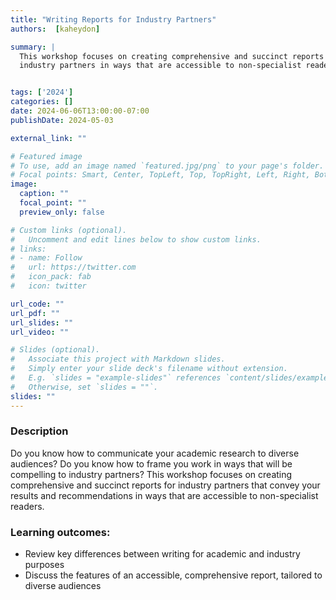 ```yaml
---
title: "Writing Reports for Industry Partners"
authors:  [kaheydon]

summary: | 
  This workshop focuses on creating comprehensive and succinct reports for
  industry partners in ways that are accessible to non-specialist readers.


tags: ['2024']
categories: []
date: 2024-06-06T13:00:00-07:00
publishDate: 2024-05-03

external_link: ""

# Featured image
# To use, add an image named `featured.jpg/png` to your page's folder.
# Focal points: Smart, Center, TopLeft, Top, TopRight, Left, Right, BottomLeft, Bottom, BottomRight.
image:
  caption: ""
  focal_point: ""
  preview_only: false

# Custom links (optional).
#   Uncomment and edit lines below to show custom links.
# links:
# - name: Follow
#   url: https://twitter.com
#   icon_pack: fab
#   icon: twitter

url_code: ""
url_pdf: ""
url_slides: ""
url_video: ""

# Slides (optional).
#   Associate this project with Markdown slides.
#   Simply enter your slide deck's filename without extension.
#   E.g. `slides = "example-slides"` references `content/slides/example-slides.md`.
#   Otherwise, set `slides = ""`.
slides: ""
---
```


### Description
Do you know how to communicate your academic research to diverse audiences? Do
you know how to frame you work in ways that will be compelling to industry
partners? This workshop focuses on creating comprehensive and succinct reports
for industry partners that convey your results and recommendations in ways that
are accessible to non-specialist readers. 

### Learning outcomes:
 * Review key differences between writing for academic and industry
   purposes
 * Discuss the features of an accessible, comprehensive report, tailored to
   diverse audiences
